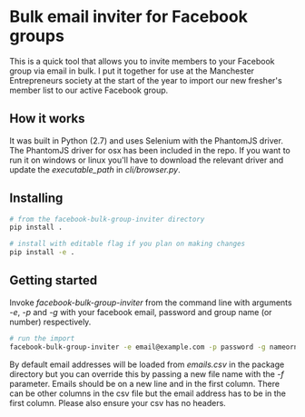 # Bulk email inviter for Facebook groups
This is a quick tool that allows you to invite members to your Facebook group via email in bulk. I put it together for use at the Manchester Entrepreneurs society at the start of the year to import our new fresher's member list to our active Facebook group.

## How it works
It was built in Python (2.7) and uses Selenium with the PhantomJS driver. The PhantomJS driver for osx has been included in the repo. If you want to run it on windows or linux you'll have to download the relevant driver and update the *executable_path* in *cli/browser.py*.

## Installing
``` bash
# from the facebook-bulk-group-inviter directory
pip install .

# install with editable flag if you plan on making changes
pip install -e .
```

## Getting started
Invoke *facebook-bulk-group-inviter* from the command line with arguments *-e*, *-p* and *-g* with your facebook email, password and group name (or number) respectively. 

``` bash
# run the import
facebook-bulk-group-inviter -e email@example.com -p password -g nameornumber
```

By default email addresses will be loaded from *emails.csv* in the package directory but you can override this by passing a new file name with the *-f* parameter. Emails should be on a new line and in the first column. There can be other columns in the csv file but the email address has to be in the first column. Please also ensure your csv has no headers.

